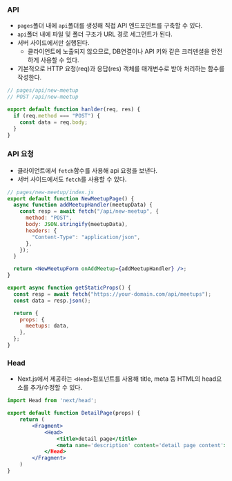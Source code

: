 ### API

- `pages`폴더 내에 `api`폴더를 생성해 직접 API 엔드포인트를 구축할 수 있다.
- `api`폴더 내에 파일 및 폴더 구조가 URL 경로 세그먼트가 된다.
- 서버 사이드에서만 실행된다.
  - 클라이언트에 노출되지 않으므로, DB연결이나 API 키와 같은 크리덴셜을 안전하게 사용할 수 있다.
- 기본적으로 HTTP 요청(req)과 응답(res) 객체를 매개변수로 받아 처리하는 함수를 작성한다.

```jsx
// pages/api/new-meetup
// POST /api/new-meetup

export default function hanlder(req, res) {
  if (req.method === "POST") {
    const data = req.body;
  }
}
```

### API 요청

- 클라이언트에서 `fetch`함수를 사용해 api 요청을 보낸다.
- 서버 사이드에서도 `fetch`를 사용할 수 있다.

```jsx
// pages/new-meetup/index.js
export default function NewMeetupPage() {
  async function addMeetupHandler(meetupData) {
    const resp = await fetch("/api/new-meetup", {
      method: "POST",
      body: JSON.stringify(meetupData),
      headers: {
        "Content-Type": "application/json",
      },
    });
  }

  return <NewMeetupForm onAddMeetup={addMeetupHandler} />;
}
```

```jsx
export async function getStaticProps() {
  const resp = await fetch("https://your-domain.com/api/meetups");
  const data = resp.json();

  return {
    props: {
      meetups: data,
    },
  };
}
```

### Head

- Next.js에서 제공하는 `<Head>`컴포넌트를 사용해 title, meta 등 HTML의 head요소를 추가/수정할 수 있다.

```jsx
import Head from 'next/head';

export default function DetailPage(props) {
	return (
		<Fragment>
			<Head>
				<title>detail page</title>
				<meta name='description' content='detail page content'>
			</Head>
		</Fragment>
	)
}
```
